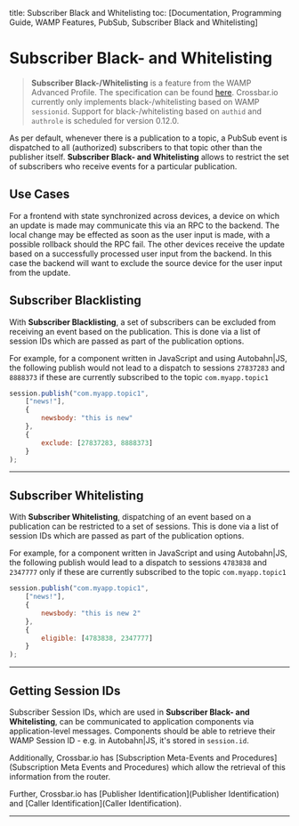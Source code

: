 title: Subscriber Black and Whitelisting
toc: [Documentation, Programming Guide, WAMP Features, PubSub, Subscriber Black and
    Whitelisting]

# Subscriber Black- and Whitelisting

> **Subscriber Black-/Whitelisting** is a feature from the WAMP Advanced Profile. The specification can be found [here](https://github.com/tavendo/WAMP/blob/master/spec/advanced/subscriber-blackwhite-listing.md). Crossbar.io currently only implements black-/whitelisting based on WAMP `sessionid`. Support for black-/whitelisting based on `authid` and `authrole` is scheduled for version 0.12.0.

As per default, whenever there is a publication to a topic, a PubSub event is dispatched to all (authorized) subscribers to that topic other than the publisher itself. **Subscriber Black- and Whitelisting** allows to restrict the set of subscribers who receive events for a particular publication.

## Use Cases

For a frontend with state synchronized across devices, a device on which an update is made may communicate this via an RPC to the backend. The local change may be effected as soon as the user input is made, with a possible rollback should the RPC fail. The other devices receive the update based on a successfully processed user input from the backend. In this case the backend will want to exclude the source device for the user input from the update.

## Subscriber Blacklisting

With **Subscriber Blacklisting**, a set of subscribers can be excluded from receiving an event based on the publication. This is done via a list of session IDs which are passed as part of the publication options.

For example, for a component written in JavaScript and using Autobahn|JS, the following publish would not lead to a dispatch to sessions `27837283` and `8888373` if these are currently subscribed to the topic `com.myapp.topic1`

```javascript
session.publish("com.myapp.topic1",
    ["news!"],
    {
        newsbody: "this is new"
    },
    {
        exclude: [27837283, 8888373]
    }
);
```

---

## Subscriber Whitelisting

With **Subscriber Whitelisting**, dispatching of an event based on a publication can be restricted to a set of sessions. This is done via a list of session IDs which are passed as part of the publication options.

For example, for a component written in JavaScript and using Autobahn|JS, the following publish would lead to a dispatch to sessions `4783838` and `2347777` only if these are currently subscribed to the topic `com.myapp.topic1`

```javascript
session.publish("com.myapp.topic1",
    ["news!"],
    {
        newsbody: "this is new 2"
    },
    {
        eligible: [4783838, 2347777]
    }
);
```

---

## Getting Session IDs

Subscriber Session IDs, which are used in **Subscriber Black- and Whitelisting**, can be communicated to application components via application-level messages. Components should be able to retrieve their WAMP Session ID - e.g. in Autobahn|JS, it's stored in `session.id`.

Additionally, Crossbar.io has [Subscription Meta-Events and Procedures](Subscription Meta Events and Procedures) which allow the retrieval of this information from the router.

Further, Crossbar.io has [Publisher Identification](Publisher Identification) and [Caller Identification](Caller Identification).

---